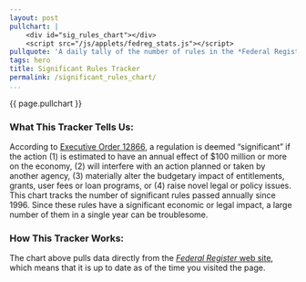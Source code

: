 ```yaml
---
layout: post
pullchart: |
    <div id="sig_rules_chart"></div>
    <script src="/js/applets/fedreg_stats.js"></script>
pullquote: 'A daily tally of the number of rules in the *Federal Register*'
tags: hero
title: Significant Rules Tracker
permalink: /significant_rules_chart/
...
```


{{ page.pullchart }}


### What This Tracker Tells Us:
According to [Executive Order 12866](https://www.whitehouse.gov/sites/default/files/omb/inforeg/eo12866/eo12866_10041993.pdf), a regulation is deemed “significant” if the action (1) is estimated to have an annual effect of $100 million or more on the economy, (2) will interfere with an action planned or taken by another agency, (3) materially alter the budgetary impact of entitlements, grants, user fees or loan programs, or (4) raise novel legal or policy issues. This chart tracks the number of significant rules passed annually since 1996. Since these rules have a significant economic or legal impact, a large number of them in a single year can be troublesome.


### How This Tracker Works:
The chart above pulls data directly from the [*Federal Register* web site](http://federalregister.org), which means that it is up to date as of the time you visited the page.
